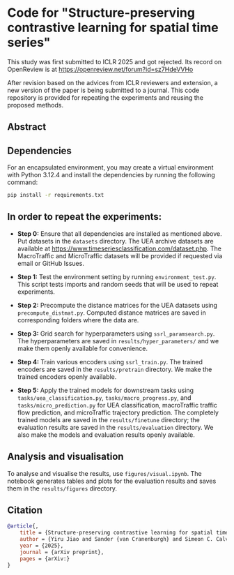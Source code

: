 # Code for "Structure-preserving contrastive learning for spatial time series"

This study was first submitted to ICLR 2025 and got rejected. Its record on OpenReview is at https://openreview.net/forum?id=sz7HdeVVHo 

After revision based on the advices from ICLR reviewers and extension, a new version of the paper is being submitted to a journal. This code repository is provided for repeating the experiments and reusing the proposed methods.

## Abstract


## Dependencies

For an encapsulated environment, you may create a virtual environment with Python 3.12.4 and install the dependencies by running the following command:

```sh
pip install -r requirements.txt
```

## In order to repeat the experiments:

- __Step 0:__ Ensure that all dependencies are installed as mentioned above. Put datasets in the `datasets` directory. The UEA archive datasets are available at https://www.timeseriesclassification.com/dataset.php. The MacroTraffic and MicroTraffic datasets will be provided if requested via email or GitHub Issues.

- __Step 1:__ Test the environment setting by running `environment_test.py`. This script tests imports and random seeds that will be used to repeat experiments.

- __Step 2:__ Precompute the distance matrices for the UEA datasets using `precompute_distmat.py`. Computed distance matrices are saved in corresponding folders where the data are.

- __Step 3:__ Grid search for hyperparameters using `ssrl_paramsearch.py`. The hyperparameters are saved in `results/hyper_parameters/` and we make them openly available for convenience.

- __Step 4:__ Train various encoders using `ssrl_train.py`. The trained encoders are saved in the `results/pretrain` directory. We make the trained encoders openly available.

- __Step 5:__ Apply the trained models for downstream tasks using `tasks/uea_classification.py`, `tasks/macro_progress.py`, and `tasks/micro_prediction.py` for UEA classification, macroTraffic traffic flow prediction, and microTraffic trajectory prediction. The completely trained models are saved in the `results/finetune` directory; the evaluation results are saved in the `results/evaluation` directory. We also make the models and evaluation results openly available.

## Analysis and visualisation
To analyse and visualise the results, use `figures/visual.ipynb`. The notebook generates tables and plots for the evaluation results and saves them in the `results/figures` directory.

## Citation
```bibtex
@article{,
    title = {Structure-preserving contrastive learning for spatial time series},
    author = {Yiru Jiao and Sander {van Cranenburgh} and Simeon C. Calvert and Hans {van Lint}},
    year = {2025},
    journal = {arXiv preprint},
    pages = {arXiv:}
}
```
